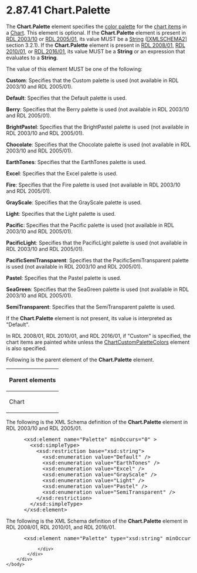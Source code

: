 <html dir="LTR" xmlns:mshelp="http://msdn.microsoft.com/mshelp" xmlns:ddue="http://ddue.schemas.microsoft.com/authoring/2003/5" xmlns:xlink="http://www.w3.org/1999/xlink" xmlns:tool="http://www.microsoft.com/tooltip">
    <head>
        <meta http-equiv="Content-Type" content="text/html; CHARSET=utf-8"></meta>
        <meta name="save" content="history"></meta>
        <title>2.87.41 Chart.Palette</title>
        <xml>
            <mshelp:toctitle title="2.87.41 Chart.Palette"></mshelp:toctitle>
            <mshelp:rltitle title="[MS-RDL]: Chart.Palette"></mshelp:rltitle>
            <mshelp:keyword index="A" term="a9491fb4-6d93-4aa0-a21e-7ea22b8f482d"></mshelp:keyword>
            <mshelp:attr name="DCSext.ContentType" value="open specification"></mshelp:attr>
            <mshelp:attr name="AssetID" value="a9491fb4-6d93-4aa0-a21e-7ea22b8f482d"></mshelp:attr>
            <mshelp:attr name="TopicType" value="kbRef"></mshelp:attr>
            <mshelp:attr name="DCSext.Title" value="[MS-RDL]: Chart.Palette" />
        </xml>
    </head>
    <body>
        <div id="header">
            <h1 class="heading">2.87.41 Chart.Palette</h1>
        </div>
        <div id="mainSection">
            <div id="mainBody">
                <div id="allHistory" class="saveHistory"></div>
                <div id="sectionSection0" class="section" name="collapseableSection">
                    

<p>The <b>Chart.Palette</b> element specifies the <a href="b2482b3f-74ab-4ca8-a9e5-c07955011743.md#gt_05879d13-b9e0-4333-b96d-63cc3433997e">color palette</a> for the <a href="b2482b3f-74ab-4ca8-a9e5-c07955011743.md#gt_c31ed190-366b-4591-a86a-dfc2a2b5abe8">chart items</a> in a <a href="b0ab5524-7eb2-47a7-a4d3-230f5c8c5526.md">Chart</a>. This element is
optional. If the <b>Chart.Palette</b> element is present in <a href="a7e2ad00-07c8-4f6d-80ab-3ad55df7b233.md">RDL 2003/10</a> or <a href="3ebe2912-4958-4832-b391-cad1f5e13338.md">RDL 2005/01</a>, its
value MUST be a <a href="1ed81ef3-a683-45e3-aaad-bd2bbe71bc3d.md">String</a>
(<a href="https://go.microsoft.com/fwlink/?LinkId=90610">[XMLSCHEMA2]</a>
section 3.2.1). If the <b>Chart.Palette</b> element is present in <a href="1e855f94-4617-47e4-b89e-0856c6cb420f.md">RDL 2008/01</a>, <a href="3428e690-a348-4ec7-8a6a-8efb42d2cdee.md">RDL 2010/01</a>, or <a href="52ce3983-2bfc-4e72-9359-42aaf5fe4509.md">RDL 2016/01</a>, its
value MUST be a <b>String</b> or an expression that evaluates to a <b>String</b>.</p>

<p>The value of this element MUST be one of the following:</p>

<p><b>Custom</b>: Specifies that the Custom palette is
used (not available in RDL 2003/10 and RDL 2005/01).</p>

<p><b>Default</b>: Specifies that the Default palette is
used.</p>

<p><b>Berry</b>: Specifies that the Berry palette is
used (not available in RDL 2003/10 and RDL 2005/01).</p>

<p><b>BrightPastel</b>: Specifies that the BrightPastel
palette is used (not available in RDL 2003/10 and RDL 2005/01).</p>

<p><b>Chocolate</b>: Specifies that the Chocolate
palette is used (not available in RDL 2003/10 and RDL 2005/01).</p>

<p><b>EarthTones</b>: Specifies that the EarthTones
palette is used.</p>

<p><b>Excel</b>: Specifies that the Excel palette is
used.</p>

<p><b>Fire</b>: Specifies that the Fire palette is used
(not available in RDL 2003/10 and RDL 2005/01).</p>

<p><b>GrayScale</b>: Specifies that the GrayScale
palette is used.</p>

<p><b>Light</b>: Specifies that the Light palette is
used.</p>

<p><b>Pacific</b>: Specifies that the Pacific palette is
used (not available in RDL 2003/10 and RDL 2005/01).</p>

<p><b>PacificLight</b>: Specifies that the PacificLight
palette is used (not available in RDL 2003/10 and RDL 2005/01).</p>

<p><b>PacificSemiTransparent</b>: Specifies that the
PacificSemiTransparent palette is used (not available in RDL 2003/10 and
RDL 2005/01).</p>

<p><b>Pastel</b>: Specifies that the Pastel palette is
used.</p>

<p><b>SeaGreen</b>: Specifies that the SeaGreen palette
is used (not available in RDL 2003/10 and RDL 2005/01).</p>

<p><b>SemiTransparent</b>: Specifies that the
SemiTransparent palette is used.</p>

<p>If the <b>Chart.Palette</b> element is not present, its
value is interpreted as &quot;Default&quot;.</p>

<p>In RDL 2008/01, RDL 2010/01, and RDL 2016/01,
if &quot;Custom&quot; is specified, the chart items are painted white unless
the <a href="2e0e2173-abe0-4380-9d96-b618487dd17a.md">ChartCustomPaletteColors</a>
element is also specified.</p>

<p>Following is the parent element of the <b>Chart.Palette</b>
element.</p>

<table>
 <thead>
  <tr>
   <th>
   <p>Parent elements</p>
   </th>
  </tr>
 </thead>
 <tr>
  <td>
  <p>Chart</p>
  </td>
 </tr>
</table>

<p>The following is the XML Schema definition of the <b>Chart.Palette</b>
element in RDL 2003/10 and RDL 2005/01.</p>

<dl>
<dd>
<div><pre> &lt;xsd:element name=&quot;Palette&quot; minOccurs=&quot;0&quot; &gt;
   &lt;xsd:simpleType&gt;
     &lt;xsd:restriction base=&quot;xsd:string&quot;&gt;
       &lt;xsd:enumeration value=&quot;Default&quot; /&gt;
       &lt;xsd:enumeration value=&quot;EarthTones&quot; /&gt;
       &lt;xsd:enumeration value=&quot;Excel&quot; /&gt;
       &lt;xsd:enumeration value=&quot;GrayScale&quot; /&gt;
       &lt;xsd:enumeration value=&quot;Light&quot; /&gt;
       &lt;xsd:enumeration value=&quot;Pastel&quot; /&gt;
       &lt;xsd:enumeration value=&quot;SemiTransparent&quot; /&gt;
     &lt;/xsd:restriction&gt;
   &lt;/xsd:simpleType&gt;
 &lt;/xsd:element&gt;
</pre></div>
</dd></dl>

<p>The following is the XML Schema definition of the <b>Chart.Palette</b>
element in RDL 2008/01, RDL 2010/01, and RDL 2016/01.</p>

<dl>
<dd>
<div><pre> &lt;xsd:element name=&quot;Palette&quot; type=&quot;xsd:string&quot; minOccurs=&quot;0&quot; /&gt;
</pre></div>
</dd></dl>


                </div>
            </div>
        </div>
    </body>
</html>